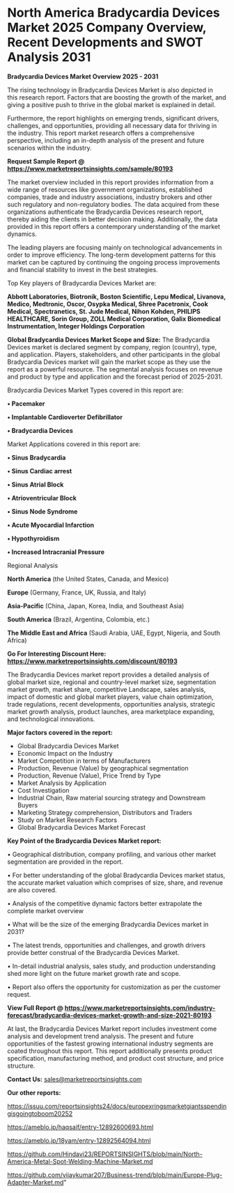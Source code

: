# North America Bradycardia Devices Market 2025 Company Overview, Recent Developments and SWOT Analysis 2031

<Strong> Bradycardia Devices Market Overview 2025 - 2031</strong>

The rising technology in Bradycardia Devices Market is also depicted in this research report. Factors that are boosting the growth of the market, and giving a positive push to thrive in the global market is explained in detail.

Furthermore, the report highlights on emerging trends, significant drivers, challenges, and opportunities, providing all necessary data for thriving in the industry. This report market research offers a comprehensive perspective, including an in-depth analysis of the present and future scenarios within the industry.

<strong>Request Sample Report @ <a href=https://www.marketreportsinsights.com/sample/80193>https://www.marketreportsinsights.com/sample/80193</a></strong>

The market overview included in this report provides information from a wide range of resources like government organizations, established companies, trade and industry associations, industry brokers and other such regulatory and non-regulatory bodies. The data acquired from these organizations authenticate the Bradycardia Devices research report, thereby aiding the clients in better decision making. Additionally, the data provided in this report offers a contemporary understanding of the market dynamics.

The leading players are focusing mainly on technological advancements in order to improve efficiency. The long-term development patterns for this market can be captured by continuing the ongoing process improvements and financial stability to invest in the best strategies.

Top Key players of Bradycardia Devices Market are:

<strong>Abbott Laboratories, Biotronik, Boston Scientific, Lepu Medical, Livanova, Medico, Medtronic, Oscor, Osypka Medical, Shree Pacetronix, Cook Medical, Spectranetics, St. Jude Medical, Nihon Kohden, PHILIPS HEALTHCARE, Sorin Group, ZOLL Medical Corporation, Galix Biomedical Instrumentation, Integer Holdings Corporation</strong>

<strong><b>Global Bradycardia Devices Market Scope and Size:</b></strong>
The Bradycardia Devices market is declared segment by company, region (country), type, and application. Players, stakeholders, and other participants in the global Bradycardia Devices market will gain the market scope as they use the report as a powerful resource. The segmental analysis focuses on revenue and product by type and application and the forecast period of 2025-2031.

Bradycardia Devices Market Types covered in this report are:

<strong>• Pacemaker

• Implantable Cardioverter Defibrillator

• Bradycardia Devices</strong>

Market Applications covered in this report are:

<strong>• Sinus Bradycardia

• Sinus Cardiac arrest

• Sinus Atrial Block

• Atrioventricular Block

• Sinus Node Syndrome

• Acute Myocardial Infarction

• Hypothyroidism

• Increased Intracranial Pressure</strong> 

Regional Analysis

<strong>North America</strong> (the United States, Canada, and Mexico)

<strong>Europe</strong> (Germany, France, UK, Russia, and Italy)

<strong>Asia-Pacific</strong> (China, Japan, Korea, India, and Southeast Asia)

<strong>South America</strong> (Brazil, Argentina, Colombia, etc.)

<strong>The Middle East and Africa</strong> (Saudi Arabia, UAE, Egypt, Nigeria, and South Africa)

<strong>Go For Interesting Discount Here: <a href=https://www.marketreportsinsights.com/discount/80193>https://www.marketreportsinsights.com/discount/80193</a></strong>

The Bradycardia Devices market report provides a detailed analysis of global market size, regional and country-level market size, segmentation market growth, market share, competitive Landscape, sales analysis, impact of domestic and global market players, value chain optimization, trade regulations, recent developments, opportunities analysis, strategic market growth analysis, product launches, area marketplace expanding, and technological innovations.

<strong><b>Major factors covered in the report:</b></strong>
<ul>
  <li>Global Bradycardia Devices Market </li>
  <li>Economic Impact on the Industry</li>
  <li>Market Competition in terms of Manufacturers</li>
  <li>Production, Revenue (Value) by geographical segmentation</li>
  <li>Production, Revenue (Value), Price Trend by Type</li>
  <li>Market Analysis by Application</li>
  <li>Cost Investigation</li>
  <li>Industrial Chain, Raw material sourcing strategy and Downstream Buyers</li>
  <li>Marketing Strategy comprehension, Distributors and Traders</li>
  <li>Study on Market Research Factors</li>
  <li>Global Bradycardia Devices Market Forecast</li>
</ul>

<strong><b>Key Point of the Bradycardia Devices Market report:</b></strong>

• Geographical distribution, company profiling, and various other market segmentation are provided in the report.

• For better understanding of the global Bradycardia Devices market status, the accurate market valuation which comprises of size, share, and revenue are also covered.

• Analysis of the competitive dynamic factors better extrapolate the complete market overview

• What will be the size of the emerging Bradycardia Devices market in 2031?

• The latest trends, opportunities and challenges, and growth drivers provide better construal of the Bradycardia Devices Market.

• In-detail industrial analysis, sales study, and production understanding shed more light on the future market growth rate and scope.

• Report also offers the opportunity for customization as per the customer request.

<strong><b>View Full Report @ <a href=https://www.marketreportsinsights.com/industry-forecast/bradycardia-devices-market-growth-and-size-2021-80193>https://www.marketreportsinsights.com/industry-forecast/bradycardia-devices-market-growth-and-size-2021-80193</a></b></strong>


At last, the Bradycardia Devices Market report includes investment come analysis and development trend analysis. The present and future opportunities of the fastest growing international industry segments are coated throughout this report. This report additionally presents product specification, manufacturing method, and product cost structure, and price structure.

<strong>Contact Us:</strong>
sales@marketreportsinsights.com

<strong>Our other reports:</strong>

<a href=https://issuu.com/reportsinsights24/docs/europexringsmarketgiantsspendingisgoingtoboom20252>https://issuu.com/reportsinsights24/docs/europexringsmarketgiantsspendingisgoingtoboom20252</a>

<a href=https://ameblo.jp/haqsaif/entry-12892600693.html>https://ameblo.jp/haqsaif/entry-12892600693.html</a>

<a href=https://ameblo.jp/18yam/entry-12892564094.html>https://ameblo.jp/18yam/entry-12892564094.html</a>

<a href=https://github.com/Hindavi23/REPORTSINSIGHTS/blob/main/North-America-Metal-Spot-Welding-Machine-Market.md>https://github.com/Hindavi23/REPORTSINSIGHTS/blob/main/North-America-Metal-Spot-Welding-Machine-Market.md</a>

<a href=https://github.com/vijaykumar207/Business-trend/blob/main/Europe-Plug-Adapter-Market.md>https://github.com/vijaykumar207/Business-trend/blob/main/Europe-Plug-Adapter-Market.md</a>"
